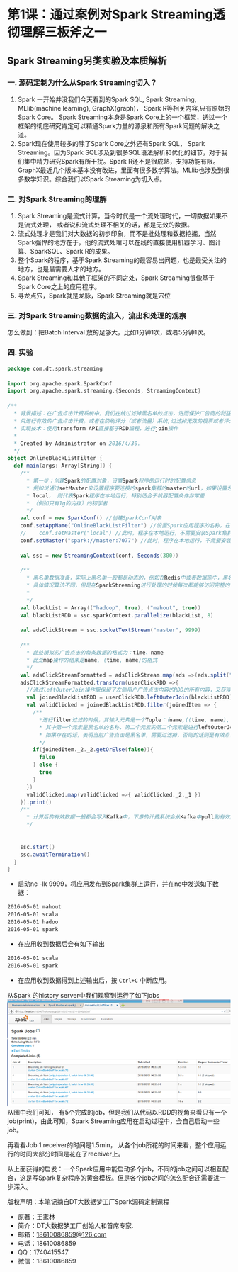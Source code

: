 # 第1课：通过案例对Spark Streaming透彻理解三板斧之一
## Spark Streaming另类实验及本质解析

### 一. 源码定制为什么从Spark Streaming切入？

1. Spark 一开始并没我们今天看到的Spark SQL, Spark Streaming, MLlib(machine learning), GraphX(graph)， Spark R等相关内容,只有原始的Spark Core。 Spark Streaming本身是Spark Core上的一个框架，透过一个框架的彻底研究肯定可以精通Spark力量的源泉和所有Spark问题的解决之道。
2. Spark现在使用较多的除了Spark Core之外还有Spark SQL， Spark Streaming。因为Spark SQL涉及到很多SQL语法解析和优化的细节，对于我们集中精力研究Spark有所干扰。Spark R还不是很成熟，支持功能有限。GraphX最近几个版本基本没有改进，里面有很多数学算法。MLlib也涉及到很多数学知识。综合我们以Spark Streaming为切入点。

### 二. 对Spark Streaming的理解
1. Spark Streaming是流式计算，当今时代是一个流处理时代，一切数据如果不是流式处理， 或者说和流式处理不相关的话，都是无效的数据。
2. 流式处理才是我们对大数据的初步印象，而不是批处理和数据挖掘，当然Spark强悍的地方在于，他的流式处理可以在线的直接使用机器学习、图计算、SparkSQL、Spark R的成果。
3. 整个Spark的程序，基于Spark Streaming的最容易出问题，也是最受关注的地方，也是最需要人才的地方。
4. Spark Streaming和其他子框架的不同之处，Spark Streaming很像基于Spark Core之上的应用程序。
5. 寻龙点穴，Spark就是龙脉，Spark Streaming就是穴位
 
### 三. 对Spark Streaming数据的流入，流出和处理的观察

怎么做到：把Batch Interval 放的足够大，比如1分钟1次，或者5分钟1次。

### 四. 实验
```scala
package com.dt.spark.streaming

import org.apache.spark.SparkConf
import org.apache.spark.streaming.{Seconds, StreamingContext}

/**
  * 背景描述：在广告点击计费系统中，我们在线过滤掉黑名单的点击，进而保护广告商的利益，
  * 只进行有效的广告点击计费。或者在防刷评分（或者流量）系统,过滤掉无效的投票或者评分或者流量。
  * 实现技术：使用transform API直接基于RDD编程，进行join操作
  *
  * Created by Administrator on 2016/4/30.
  */
object OnlineBlackListFilter {
  def main(args: Array[String]) {
    /**
      * 第一步：创建Spark的配置对象，设置Spark程序的运行时的配置信息
      * 例如说通过setMaster来设置程序要连接的spark集群的master的url，如果设置为
      * local， 则代表Spark程序在本地运行，特别适合于机器配置条件非常差
      * （例如只有1g的内存）的初学者
      */
    val conf = new SparkConf() //创建SparkConf对象
    conf.setAppName("OnlineBlackListFilter") //设置Spark应用程序的名称，在程序运行的监控界面可以看到名称
    //    conf.setMaster("local") //此时，程序在本地运行，不需要安装Spark集群
    conf.setMaster("spark://master:7077") //此时，程序在本地运行，不需要安装Spark集群

    val ssc = new StreamingContext(conf, Seconds(300))

    /**
      * 黑名单数据准备，实际上黑名单一般都是动态的，例如在Redis中或者数据库中，黑名单的生成往往有复杂的业务逻辑，
      * 具体情况算法不同，但是在SparkStreaming进行处理的时候每次都能够访问完整的信息
      *
      */
    val blackList = Array(("hadoop", true), ("mahout", true))
    val blackListRDD = ssc.sparkContext.parallelize(blackList, 8)

    val adsClickStream = ssc.socketTextStream("master", 9999)

    /**
      * 此处模拟的广告点击的每条数据的格式为：time、name
      * 此处map操作的结果是name, (time, name)的格式
      */
    val adsClickStreamFormatted = adsClickStream.map(ads =>(ads.split(" ")(1), ads))
    adsClickStreamFormatted.transform(userClickRDD =>{
      //通过leftOuterJoin操作既保留了左侧用户广告点击内容的RDD的所有内容，又获得了相应点击内容是否在黑名单中
      val joinedBlackListRDD = userClickRDD.leftOuterJoin(blackListRDD)
      val validClicked = joinedBlackListRDD.filter(joinedItem => {
        /**
          *进行filter过滤的时候，其输入元素是一个Tuple：（name,((time, name), boolean)）
          * 其中第一个元素是黑名单的名称，第二个元素的第二个元素是进行leftOuterJoin的时候是否存在该值
          * 如果存在的话，表明当前广告点击是黑名单，需要过滤掉，否则的话则是有效点击内容；
          */
        if(joinedItem._2._2.getOrElse(false)){
          false
        } else {
          true
        }
      })
      validClicked.map(validClicked =>{ validClicked._2._1 })
    }).print()
    /**
      * 计算后的有效数据一般都会写入Kafka中，下游的计费系统会从Kafka中pull到有效数据进行计费
      */


    ssc.start()
    ssc.awaitTermination()
  }
}

```
* 启动nc -lk 9999，将应用发布到Spark集群上运行，并在nc中发送如下数据：
```sh
2016-05-01 mahout
2016-05-01 scala
2016-05-01 hadoo
2016-05-01 spark
```
* 在应用收到数据后会有如下输出
```sh
2016-05-01 scala
2016-05-01 spark
```
* 在应用收到数据得到上述输出后，按 `Ctrl+C` 中断应用。


从Spark 的history server中我们观察到运行了如下jobs
![运行的job图](1.png)
从图中我们可知， 有5个完成的job，但是我们从代码以RDD的视角来看只有一个job(print)，由此可知，Spark Streaming应用在启动过程中，会自己启动一些job。

再看看Job 1  receiver的时间是1.5min， 从各个job所花的时间来看，整个应用运行的时间大部分时间是花在了receiver上。

从上面获得的启发：一个Spark应用中能启动多个job，不同的job之间可以相互配合，这是写Spark复杂程序的黄金模板。但是各个job之间的怎么配合还需要进一步深入。

版权声明：本笔记摘自DT大数据梦工厂Spark源码定制课程
* 原著：王家林
* 简介：DT大数据梦工厂创始人和首席专家. 
* 邮箱：18610086859@126.com 
* 电话：18610086859 
* QQ：1740415547 
* 微信：18610086859
